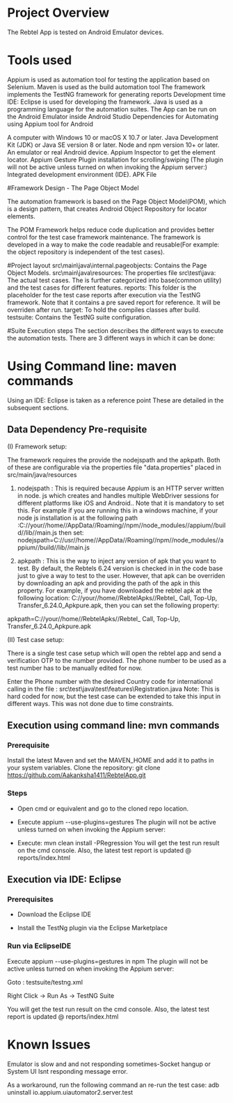 # Project Overview

The Rebtel App is tested on Android Emulator devices.

# Tools used

Appium is used as automation tool for testing the application based on Selenium.
Maven is used as the build automation tool
The framework implements the TestNG framework for generating reports
Development time IDE: Eclipse is used for developing the framework.
Java is used as a programming language for the automation suites.
The App can be run on the Android Emulator inside Android Studio
Dependencies for Automating using Appium tool for Android

A computer with Windows 10 or macOS X 10.7 or later. Java Development Kit (JDK) or Java SE version 8 or later. Node and npm version 10+ or later. An emulator or real Android device. Appium Inspector to get the element locator. Appium Gesture Plugin installation for scrolling/swiping (The plugin will not be active unless turned on when invoking the Appium server:) Integrated development environment (IDE). APK File


#Framework Design - The Page Object Model

The automation framework is based on the Page Object Model(POM), which is a design pattern, that creates Android Object Repository for locator elements.

The POM Framework helps reduce code duplication and provides better control for the test case framework maintenance. The framework is developed in a way to make the code readable and reusable(For example: the object repository is independent of the test cases).


#Project layout
src\main\java\internal.pageobjects: Contains the Page Object Models.
src\main\java\resources: The properties file
src\test\java: The actual test cases. The is further categorized into base(common utility) and the test cases for different features.
reports: This folder is the placeholder for the test case reports after execution via the TestNG framework. Note that it contains a pre saved report for reference. It will be overriden after run.
target: To hold the compiles classes after build.
testsuite: Contains the TestNG suite configuration.

#Suite Execution steps
The section describes the different ways to execute the automation tests. There are 3 different ways in which it can be done:

# Using Command line: maven commands
Using an IDE: Eclipse is taken as a reference point
These are detailed in the subsequent sections.

## Data Dependency Pre-requisite

(I) Framework setup: 

The framework requires the provide the nodejspath and the apkpath. Both of these are configurable via the properties file "data.properties" placed in src/main/java/resources

1) nodejspath : This is required because Appium is an HTTP server written in node. js which creates and handles multiple WebDriver sessions for different platforms like iOS and Android.. Note that it is mandatory to set this. For example if you are running this in a windows machine, if your node js installation is at the following path :C://your//home//AppData//Roaming//npm//node_modules//appium//build//lib//main.js then set: nodejspath=C://usr//home//AppData//Roaming//npm//node_modules//appium//build//lib//main.js

2) apkpath : This is the way to inject any version of apk that you want to test. By default, the Rebtels 6.24 version is checked in in the code base just to give a way to test to the user. However, that apk can be overriden by downloading an apk and providing the path of the apk in this property. For example, if you have downloaded the rebtel apk at the following location: C://your//home//RebtelApks//Rebtel_ Call, Top-Up, Transfer_6.24.0_Apkpure.apk, then you can set the following property:

apkpath=C://your//home//RebtelApks//Rebtel_ Call, Top-Up, Transfer_6.24.0_Apkpure.apk

(II) Test case setup: 

There is a single test case setup which will open the rebtel app and send a verification OTP to the number provided. The phone number to be used as a test number has to be manually edited for now.

Enter the Phone number with the desired Country code for international calling in the file : src\test\java\test\features\Registration.java Note: This is hard coded for now, but the test case can be extended to take this input in different ways. This was not done due to time constraints.


## Execution using command line: mvn commands

### Prerequisite

Install the latest Maven and set the MAVEN_HOME and add it to paths in your system variables.
Clone the repository: git clone https://github.com/Aakanksha1411/RebtelApp.git

### Steps

* Open cmd or equivalent and go to the cloned repo location.

* Execute appium --use-plugins=gestures The plugin will not be active unless turned on when invoking the Appium server:

* Execute: mvn clean install -PRegression
  You will get the test run result on the cmd console. Also, the latest test report is updated @ reports/index.html


## Execution via IDE: Eclipse

### Prerequisites

* Download the Eclipse IDE

* Install the TestNg plugin via the Eclipse Marketplace

### Run via EclipseIDE

Execute appium --use-plugins=gestures in npm The plugin will not be active unless turned on when invoking the Appium server:

Goto : testsuite/testng.xml

Right Click -> Run As -> TestNG Suite

You will get the test run result on the cmd console. Also, the latest test report is updated @ reports/index.html


# Known Issues

Emulator is slow and and not responding sometimes-Socket hangup or System UI Isnt responding message error.

As a workaround, run the following command an re-run the test case: 
adb uninstall io.appium.uiautomator2.server.test